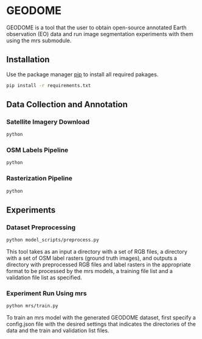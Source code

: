 # GEODOME

GEODOME is a tool that the user to obtain open-source annotated Earth observation (EO) data and run image segmentation experiments with them using the mrs submodule.

## Installation

Use the package manager [pip](https://pip.pypa.io/en/stable/) to install all required pakages.

```bash
pip install -r requirements.txt
```

## Data Collection and Annotation

### Satellite Imagery Download

```bash
python
```

### OSM Labels Pipeline

```bash
python
```

### Rasterization Pipeline

```bash
python
```

## Experiments

### Dataset Preprocessing

```bash
python model_scripts/preprocess.py
```

This tool takes as an input a directory with a set of RGB files, a directory with a set of OSM label rasters (ground truth images), and outputs a directory with preprocessed RGB files and label rasters in the appropriate format to be processed by the mrs models, a training file list and a validation file list as specified.

### Experiment Run Using mrs

```bash
python mrs/train.py
```

To train an mrs model with the generated GEODOME dataset, first specify a config.json file with the desired settings that indicates the directories of the data and the train and validation list files.
